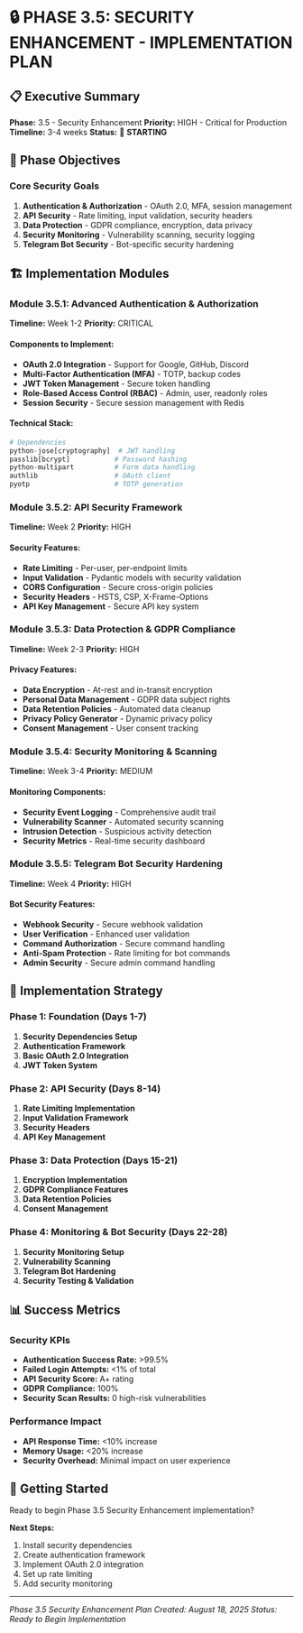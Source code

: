 # 🔒 PHASE 3.5: SECURITY ENHANCEMENT - IMPLEMENTATION PLAN

## 📋 Executive Summary

**Phase:** 3.5 - Security Enhancement
**Priority:** HIGH - Critical for Production
**Timeline:** 3-4 weeks
**Status:** 🚀 **STARTING**

## 🎯 Phase Objectives

### Core Security Goals
1. **Authentication & Authorization** - OAuth 2.0, MFA, session management
2. **API Security** - Rate limiting, input validation, security headers
3. **Data Protection** - GDPR compliance, encryption, data privacy
4. **Security Monitoring** - Vulnerability scanning, security logging
5. **Telegram Bot Security** - Bot-specific security hardening

## 🏗️ Implementation Modules

### Module 3.5.1: Advanced Authentication & Authorization
**Timeline:** Week 1-2
**Priority:** CRITICAL

#### Components to Implement:
- **OAuth 2.0 Integration** - Support for Google, GitHub, Discord
- **Multi-Factor Authentication (MFA)** - TOTP, backup codes
- **JWT Token Management** - Secure token handling
- **Role-Based Access Control (RBAC)** - Admin, user, readonly roles
- **Session Security** - Secure session management with Redis

#### Technical Stack:
```python
# Dependencies
python-jose[cryptography]  # JWT handling
passlib[bcrypt]           # Password hashing
python-multipart          # Form data handling
authlib                   # OAuth client
pyotp                     # TOTP generation
```

### Module 3.5.2: API Security Framework
**Timeline:** Week 2
**Priority:** HIGH

#### Security Features:
- **Rate Limiting** - Per-user, per-endpoint limits
- **Input Validation** - Pydantic models with security validation
- **CORS Configuration** - Secure cross-origin policies
- **Security Headers** - HSTS, CSP, X-Frame-Options
- **API Key Management** - Secure API key system

### Module 3.5.3: Data Protection & GDPR Compliance
**Timeline:** Week 2-3
**Priority:** HIGH

#### Privacy Features:
- **Data Encryption** - At-rest and in-transit encryption
- **Personal Data Management** - GDPR data subject rights
- **Data Retention Policies** - Automated data cleanup
- **Privacy Policy Generator** - Dynamic privacy policy
- **Consent Management** - User consent tracking

### Module 3.5.4: Security Monitoring & Scanning
**Timeline:** Week 3-4
**Priority:** MEDIUM

#### Monitoring Components:
- **Security Event Logging** - Comprehensive audit trail
- **Vulnerability Scanner** - Automated security scanning
- **Intrusion Detection** - Suspicious activity detection
- **Security Metrics** - Real-time security dashboard

### Module 3.5.5: Telegram Bot Security Hardening
**Timeline:** Week 4
**Priority:** HIGH

#### Bot Security Features:
- **Webhook Security** - Secure webhook validation
- **User Verification** - Enhanced user validation
- **Command Authorization** - Secure command handling
- **Anti-Spam Protection** - Rate limiting for bot commands
- **Admin Security** - Secure admin command handling

## 🔧 Implementation Strategy

### Phase 1: Foundation (Days 1-7)
1. **Security Dependencies Setup**
2. **Authentication Framework**
3. **Basic OAuth 2.0 Integration**
4. **JWT Token System**

### Phase 2: API Security (Days 8-14)
1. **Rate Limiting Implementation**
2. **Input Validation Framework**
3. **Security Headers**
4. **API Key Management**

### Phase 3: Data Protection (Days 15-21)
1. **Encryption Implementation**
2. **GDPR Compliance Features**
3. **Data Retention Policies**
4. **Consent Management**

### Phase 4: Monitoring & Bot Security (Days 22-28)
1. **Security Monitoring Setup**
2. **Vulnerability Scanning**
3. **Telegram Bot Hardening**
4. **Security Testing & Validation**

## 📊 Success Metrics

### Security KPIs
- **Authentication Success Rate:** >99.5%
- **Failed Login Attempts:** <1% of total
- **API Security Score:** A+ rating
- **GDPR Compliance:** 100%
- **Security Scan Results:** 0 high-risk vulnerabilities

### Performance Impact
- **API Response Time:** <10% increase
- **Memory Usage:** <20% increase
- **Security Overhead:** Minimal impact on user experience

## 🚀 Getting Started

Ready to begin Phase 3.5 Security Enhancement implementation?

**Next Steps:**
1. Install security dependencies
2. Create authentication framework
3. Implement OAuth 2.0 integration
4. Set up rate limiting
5. Add security monitoring

---

*Phase 3.5 Security Enhancement Plan*
*Created: August 18, 2025*
*Status: Ready to Begin Implementation*
